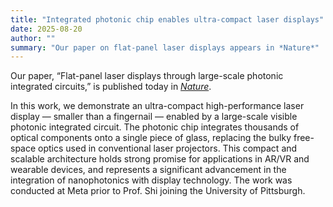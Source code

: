 ```yaml
---
title: "Integrated photonic chip enables ultra-compact laser displays"
date: 2025-08-20
author: ""
summary: "Our paper on flat-panel laser displays appears in *Nature*"
---
```

Our paper, “Flat-panel laser displays through large-scale photonic integrated circuits,” is published today in [*Nature*](https://www.nature.com/articles/s41586-025-09107-7).  
<!--more-->

In this work, we demonstrate an ultra-compact high-performance laser display — smaller than a fingernail — enabled by a large-scale visible photonic integrated circuit. The photonic chip integrates thousands of optical components onto a single piece of glass, replacing the bulky free-space optics used in conventional laser projectors. This compact and scalable architecture holds strong promise for applications in AR/VR and wearable devices, and represents a significant advancement in the integration of nanophotonics with display technology. The work was conducted at Meta prior to Prof. Shi joining the University of Pittsburgh.
